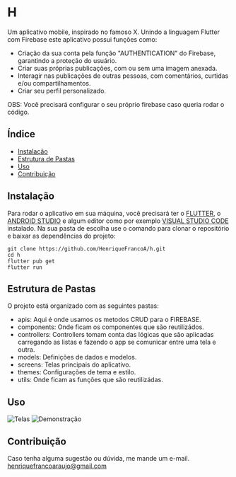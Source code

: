 # H

Um aplicativo mobile, inspirado no famoso X. Unindo a linguagem Flutter com Firebase este aplicativo possui funções como: 

- Criação da sua conta pela função "AUTHENTICATION" do Firebase, garantindo a proteção do usuário.
- Criar suas próprias publicações, com ou sem uma imagem anexada.
- Interagir nas publicações de outras pessoas, com comentários, curtidas e/ou compartilhamentos.
- Criar seu perfil personalizado.

 OBS: Você precisará configurar o seu próprio firebase caso queria rodar o código.

## Índice

- [Instalação](#instalação)
- [Estrutura de Pastas](#estrutura-de-pastas)
- [Uso](#uso)
- [Contribuição](#contribuição)

## Instalação

Para rodar o aplicativo em sua máquina, você precisará ter o [FLUTTER](https://docs.flutter.dev/get-started/install?gclid=Cj0KCQiAr8eqBhD3ARIsAIe-buOCyorPJPqdTYdVsdQKOzuPqGzAprGPu3pwPxjTnLtOOHdLSoAsh1saAgUvEALw_wcB&gclsrc=aw.ds), o [ANDROID STUDIO](https://developer.android.com/studio?gclid=Cj0KCQiAr8eqBhD3ARIsAIe-buMqmR_CMoH5O7WV2e1b4c3vFVYSijnSrKssVmVXcEa6bNvX_FOnd-AaAl25EALw_wcB&gclsrc=aw.ds&hl=pt-br) e algum editor como por exemplo [VISUAL STUDIO CODE](https://code.visualstudio.com/download) instalado.
Na sua pasta de escolha use o comando para clonar o repositório e baixar as dependências do projeto:
```
git clone https://github.com/HenriqueFrancoA/h.git
cd h
flutter pub get
flutter run
```

## Estrutura de Pastas
O projeto está organizado com as seguintes pastas:

- apis: Aqui é onde usamos os metodos CRUD para o FIREBASE.
- components: Onde ficam os componentes que são reutilizádos.
- controllers: Controllers tomam conta das lógicas que são aplicadas carregando as listas e fazendo o app se comunicar entre uma tela e outra.
- models: Definições de dados e modelos.
- screens: Telas principais do aplicativo.
- themes: Configurações de tema e estilo.
- utils: Onde ficam as funções que são reutilizádas.

## Uso
![Telas](/assets/gifs/readme01.gif)   ![Demonstração](/assets/gifs/readme02.gif)


## Contribuição
Caso tenha alguma sugestão ou dúvida, me mande um e-mail. 
henriquefrancoaraujo@gmail.com
